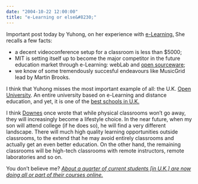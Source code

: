 ```yaml
---
date: "2004-10-22 12:00:00"
title: "e-Learning or else&#8230;"
---
```




Important post today by Yuhong, on her experience with [e-Learning.](https://flydragony.blogspot.com/2004/10/e-learning-and-else.html) She recalls a few facts:

- a decent videoconference setup for a classroom is less than $5000;
- MIT is setting itself up to become the major competitor in the future education market through e-Learning: webLab and [open sourceware](http://ocw.mit.edu/index.htm);
- we know of some tremendously succesful endeavours like MusicGrid lead by Martin Brooks. 


I think that Yuhong misses the most important example of all: the U.K. [Open University](http://www.open.ac.uk/). An entire university based on e-Learning and distance education, and yet, it is one of the [best schools in U.K.](http://www.open.ac.uk/about/main/)

I think [Downes](http://www.downes.ca) once wrote that while physical classrooms won&rsquo;t go away, they will increasingly become a lifestyle choice. In the near future, when my son will attend college (if he does so), he will find a very different landscape. There will much high quality learning opportunities outside classrooms, to the extend that he may avoid entirely classrooms and actually get an even better education. On the other hand, the remaining classrooms will be high-tech classrooms with remote instructors, remote laboratories and so on.

You don&rsquo;t believe me? <a href="http://news.bbc.co.uk/onthisday/hi/dates/stories/january/11/newsid_2519000/2519681.stm"><i>About a quarter of current students [in U.K.] are now doing all or part of their courses online.</i></a>

